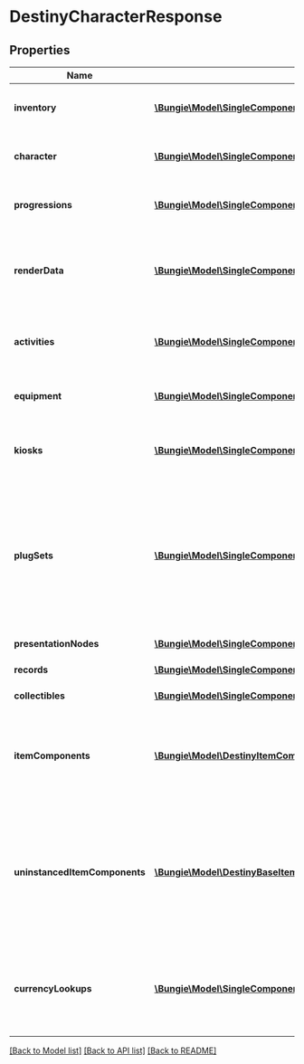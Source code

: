 # DestinyCharacterResponse

## Properties
Name | Type | Description | Notes
------------ | ------------- | ------------- | -------------
**inventory** | [**\Bungie\Model\SingleComponentResponseOfDestinyInventoryComponent**](SingleComponentResponseOfDestinyInventoryComponent.md) | The character-level non-equipped inventory items.  COMPONENT TYPE: CharacterInventories | [optional] 
**character** | [**\Bungie\Model\SingleComponentResponseOfDestinyCharacterComponent**](SingleComponentResponseOfDestinyCharacterComponent.md) | Base information about the character in question.  COMPONENT TYPE: Characters | [optional] 
**progressions** | [**\Bungie\Model\SingleComponentResponseOfDestinyCharacterProgressionComponent**](SingleComponentResponseOfDestinyCharacterProgressionComponent.md) | Character progression data, including Milestones.  COMPONENT TYPE: CharacterProgressions | [optional] 
**renderData** | [**\Bungie\Model\SingleComponentResponseOfDestinyCharacterRenderComponent**](SingleComponentResponseOfDestinyCharacterRenderComponent.md) | Character rendering data - a minimal set of information about equipment and dyes used for rendering.  COMPONENT TYPE: CharacterRenderData | [optional] 
**activities** | [**\Bungie\Model\SingleComponentResponseOfDestinyCharacterActivitiesComponent**](SingleComponentResponseOfDestinyCharacterActivitiesComponent.md) | Activity data - info about current activities available to the player.  COMPONENT TYPE: CharacterActivities | [optional] 
**equipment** | [**\Bungie\Model\SingleComponentResponseOfDestinyInventoryComponent**](SingleComponentResponseOfDestinyInventoryComponent.md) | Equipped items on the character.  COMPONENT TYPE: CharacterEquipment | [optional] 
**kiosks** | [**\Bungie\Model\SingleComponentResponseOfDestinyKiosksComponent**](SingleComponentResponseOfDestinyKiosksComponent.md) | Items available from Kiosks that are available to this specific character.   COMPONENT TYPE: Kiosks | [optional] 
**plugSets** | [**\Bungie\Model\SingleComponentResponseOfDestinyPlugSetsComponent**](SingleComponentResponseOfDestinyPlugSetsComponent.md) | When sockets refer to reusable Plug Sets (see DestinyPlugSetDefinition for more info), this is the set of plugs and their states that are scoped to this character.  This comes back with ItemSockets, as it is needed for a complete picture of the sockets on requested items.  COMPONENT TYPE: ItemSockets | [optional] 
**presentationNodes** | [**\Bungie\Model\SingleComponentResponseOfDestinyPresentationNodesComponent**](SingleComponentResponseOfDestinyPresentationNodesComponent.md) | COMPONENT TYPE: PresentationNodes | [optional] 
**records** | [**\Bungie\Model\SingleComponentResponseOfDestinyCharacterRecordsComponent**](SingleComponentResponseOfDestinyCharacterRecordsComponent.md) | COMPONENT TYPE: Records | [optional] 
**collectibles** | [**\Bungie\Model\SingleComponentResponseOfDestinyCollectiblesComponent**](SingleComponentResponseOfDestinyCollectiblesComponent.md) | COMPONENT TYPE: Collectibles | [optional] 
**itemComponents** | [**\Bungie\Model\DestinyItemComponentSetOfint64**](DestinyItemComponentSetOfint64.md) | The set of components belonging to the player&#39;s instanced items.  COMPONENT TYPE: [See inside the DestinyItemComponentSet contract for component types.] | [optional] 
**uninstancedItemComponents** | [**\Bungie\Model\DestinyBaseItemComponentSetOfuint32**](DestinyBaseItemComponentSetOfuint32.md) | The set of components belonging to the player&#39;s UNinstanced items. Because apparently now those too can have information relevant to the character&#39;s state.  COMPONENT TYPE: [See inside the DestinyItemComponentSet contract for component types.] | [optional] 
**currencyLookups** | [**\Bungie\Model\SingleComponentResponseOfDestinyCurrenciesComponent**](SingleComponentResponseOfDestinyCurrenciesComponent.md) | A \&quot;lookup\&quot; convenience component that can be used to quickly check if the character has access to items that can be used for purchasing.  COMPONENT TYPE: CurrencyLookups | [optional] 

[[Back to Model list]](../README.md#documentation-for-models) [[Back to API list]](../README.md#documentation-for-api-endpoints) [[Back to README]](../README.md)


